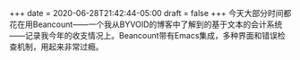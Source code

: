 +++
date = 2020-06-28T21:42:44-05:00
draft = false
+++
今天大部分时间都花在用Beancount——一个我从BYVOID的博客中了解到的基于文本的会计系统——记录我今年的收支情况上。Beancount带有Emacs集成，多种界面和错误检查机制，用起来非常过瘾。
